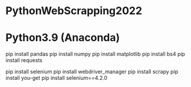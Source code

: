 # PythonWebScrapping2022


# Python3.9 (Anaconda) 

pip install pandas
pip install numpy
pip install matplotlib
pip install bs4
pip install requests

pip install selenium
pip install webdriver_manager
pip install scrapy
pip install you-get
pip install selenium==4.2.0

